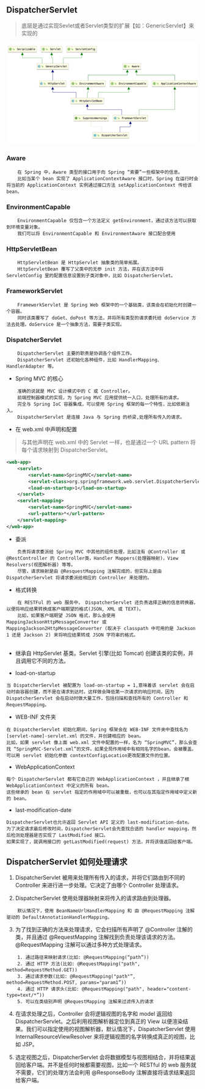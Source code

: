 ## DispatcherServlet

> 底层是通过实现Sevlet或者Servlet类型的扩展【如：GenericServlet】来实现的

![binaryTree](../../../../resources/images/dispatcherServlet.png "binaryTree")


### Aware
```text 
    在 Spring 中，Aware 类型的接口用于向 Spring “索要”一些框架中的信息。
    比如当某个 bean 实现了 ApplicationContextAware 接口时，Spring 在运行时会将当前的 ApplicationContext 实例通过接口方法 setApplicationContext 传给该 bean。
```
### EnvironmentCapable
```text
    EnvironmentCapable 仅包含一个方法定义 getEnvironment，通过该方法可以获取到环境变量对象。
    我们可以将 EnvironmentCapable 和 EnvironmentAware 接口配合使用
```
###  HttpServletBean
```text
    HttpServletBean 是 HttpServlet 抽象类的简单拓展。
    HttpServletBean 覆写了父类中的无参 init 方法，并在该方法中将 ServletConfig 里的配置信息设置到子类对象中，比如 DispatcherServlet。
```
### FrameworkServlet
```text
    FrameworkServlet 是 Spring Web 框架中的一个基础类，该类会在初始化时创建一个容器。
    同时该类覆写了 doGet、doPost 等方法，并将所有类型的请求委托给 doService 方法去处理。doService 是一个抽象方法，需要子类实现。
```
### DispatcherServlet
```text
    DispatcherServlet 主要的职责是协调各个组件工作。
    DispatcherServlet 还初始化各种组件，比如 HandlerMapping、HandlerAdapter 等。
```

- Spring MVC 的核心

```text
    准确的说就是 MVC 设计模式中的 C 或 Controller。
    前端控制器模式的实现，为 Spring MVC 应用提供统一入口，处理所有的请求。
    完全与 Spring IoC 容器集成，可以使用 Spring 框架的每一个特性，比如依赖注入。
    DispatcherServlet 是连接 Java 与 Spring 的桥梁,处理所有传入的请求。
```

- 在 web.xml 中声明和配置

>与其他声明在 web.xml 中的 Servlet 一样，也是通过一个 URL pattern 将每个请求映射到 DispatcherServlet。

```xml
<web-app> 
    <servlet> 
        <servlet-name>SpringMVC</servlet-name> 
        <servlet-class>org.springframework.web.servlet.DispatcherServlet</servlet-class> 
        <load-on-startup>1</load-on-startup> 
    </servlet> 
    <servlet-mapping> 
        <servlet-name>SpringMVC</servlet-name> 
        <url-pattern>*</url-pattern> 
    </servlet-mapping> 
</web-app>
```
- 委派

```text
    负责将请求委派给 Spring MVC 中其他的组件处理，比如注有 @Controller 或 @RestController 的 Controller类，Handler Mappers(处理器映射)，View Resolvers(视图解析器) 等等。
    尽管，请求映射是由 @ResquestMapping 注解完成的，但实际上是由 DispatcherServlet 将请求委派给相应的 Controller 来处理的。
```

- 格式转换

```text
    在 RESTFul 的 web 服务中， DispatcherServlet 还负责选择正确的信息转换器，以便将响应结果转换成客户端期望的格式(JSON, XML 或 TEXT)。
    比如，如果客户端期望 JSON 格式，那么会使用 MappingJacksonHttpMessageConverter 或 MappingJackson2HttpMessageConverter (取决于 classpath 中可用的是 Jackson 1 还是 Jackson 2) 来将响应结果转成 JSON 字符串的格式。
    
```
- 继承自 HttpServlet 基类。Servlet 引擎(比如 Tomcat) 创建该类的实例，并且调用它不同的方法。

- load-on-startup

```text
当 DispatcherServlet 被配置为 load-on-startup = 1,意味着该 servlet 会在启动时由容器创建，而不是在请求到达时。这样做会降低第一次请求的响应时间，因为DispatcherServlet 会在启动时做大量工作，包括扫描和查找所有的 Controller 和 RequestMapping。
```

- WEB-INF 文件夹

```text
在 DispatcherServlet 初始化期间，Spring 框架会在 WEB-INF 文件夹中查找名为 [servlet-name]-servlet.xml 的文件，并创建相应的 bean。
比如，如果 servlet 像上面 web.xml 文件中配置的一样，名为 “SpringMVC”，那么会查找 “SpringMVC-Servlet.xml”的文件。如果全局作用域中有相同名字的bean，会被覆盖。
可以用 servlet 初始化参数 contextConfigLocation更改配置文件的位置。
```

- WebApplicationContext
```text
每个 DispatcherServlet 都有它自己的 WebApplicationContext ，并且继承了根 WebApplicationContext 中定义的所有 bean。
这些继承的 bean 在 servlet 指定的作用域中可以被重载，也可以在其指定作用域中定义新的 bean。
```

- last-modification-date
```text
DispatcherServlet也允许返回 Servlet API 定义的 last-modification-date。
为了决定请求最后修改时间，DispatcherServlet会先查找合适的 handler mapping，然后检测处理器是否实现了 LastModified 接口。
如果实现了，就调用接口的 getLastModified(request) 方法，并将该值返回给客户端。
```

## DispatcherServlet 如何处理请求

1. DispatcherServlet 被用来处理所有传入的请求，并将它们路由到不同的 Controller 来进行进一步处理。它决定了由哪个 Controller 处理请求。

2. DispatcherServlet 使用处理器映射来将传入的请求路由到处理器。

```text
    默认情况下，使用 BeanNameUrlHandlerMapping 和 由 @RequestMapping 注解驱动的 DefaultAnnotationHandlerMapping。
```

3. 为了找到正确的方法来处理请求，它会扫描所有声明了 @Controller 注解的类，并且通过 @RequestMapping 注解找到负责处理该请求的方法。@RequestMapping 注解可以通过多种方式处理请求。

```text
    1. 通过路径来映射请求(比如: @RequestMapping(“path”))
    2. 通过 HTTP 方法(比如: @RequestMapping("path", method=RequestMethod.GET))
    3. 通过请求参数(比如: @RequestMapping("path"”, method=RequestMethod.POST, params="param1”))
    4. 通过 HTTP 请求头(比如: @RequestMapping("path", header="content-type=text/*”))
    5. 可以在类级别声明 @RequestMapping 注解来过滤传入的请求
```
4. 在请求处理之后，Controller 会将逻辑视图的名字和 model 返回给 DispatcherServlet。之后利用视图解析器定位到真正的 View 以便渲染结果。我们可以指定使用的视图解析器，默认情况下，DispatcherServlet 使用 InternalResourceViewResolver 来将逻辑视图的名字转换成真正的视图，比如 JSP。

5. 选定视图之后，DispatcherServlet 会将数据模型与视图相结合，并将结果返回给客户端。并不是任何时候都需要视图，比如一个 RESTful 的 web 服务就不需要，它们的处理方法会利用 @ResponseBody 注解直接将请求结果返回给客户端。